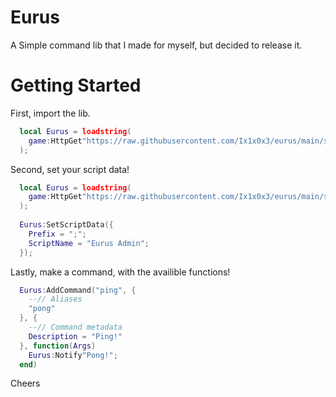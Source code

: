 # Eurus
A Simple command lib that I made for myself, but decided to release it.

# Getting Started

First, import the lib.

```lua
  local Eurus = loadstring(
    game:HttpGet"https://raw.githubusercontent.com/Ix1x0x3/eurus/main/src/index.lua"
  );
```

Second, set your script data! <optional>

```lua
  local Eurus = loadstring(
    game:HttpGet"https://raw.githubusercontent.com/Ix1x0x3/eurus/main/src/index.lua"
  );
  
  Eurus:SetScriptData({
    Prefix = ";";
    ScriptName = "Eurus Admin";
  });
```

  Lastly, make a command, with the availible functions!
  
  ```lua
    Eurus:AddCommand("ping", {
      --// Aliases
      "pong"
    }, {
      --// Command metadata
      Description = "Ping!"
    }, function(Args)
      Eurus:Notify"Pong!";
    end)
  ```
  
 Cheers
